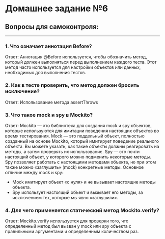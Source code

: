 # Домашнее задание №6
## Вопросы для самоконтроля:
___________________________________________________________
### 1. Что означает аннотация  Before?
Ответ: Аннотация @Before используется, чтобы обозначить метод, который должен выполняться перед выполнением каждого теста. Этот метод часто используется для настройки объектов или данных, необходимых для выполнения тестов.

### 2. Как в тесте проверить, что метод должен бросить исключение?
Ответ: Использование метода assertThrows

### 3. Что такое mock и spy в Mockito?
Ответ: Mockito — это библиотека для создания mock и spy объектов, которые используются для имитации поведения настоящих объектов во время тестирования. 
Mock — это поддельный объект, полностью созданный на основе Mockito, который имитирует поведение реального объекта. Вы можете указать, как такие объекты должны реагировать на методы, а затем проверять их использование.
Spy — это почти настоящий объект, у которого можно подменить некоторые методы. Spy позволяет работать с настоящими методами объекта, но при этом также можно «заглушить» (mock) конкретные методы.
Основное отличие между mock и spy:
- Mock имитирует объект «с нуля» и не вызывает настоящие методы объекта.
- Spy использует настоящий объект и вызывает его методы, за исключением тех, которые мы явно «заглушили».

### 4. Для чего применяется статический метод Mockito.verify?
Ответ: Mockito.verify используется для проверки того, что определенный метод был вызван у mock или spy объекта с правильными аргументами и определенным количеством раз.
